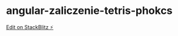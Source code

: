 # angular-zaliczenie-tetris-phokcs

[Edit on StackBlitz ⚡️](https://stackblitz.com/edit/angular-zaliczenie-tetris-phokcs)